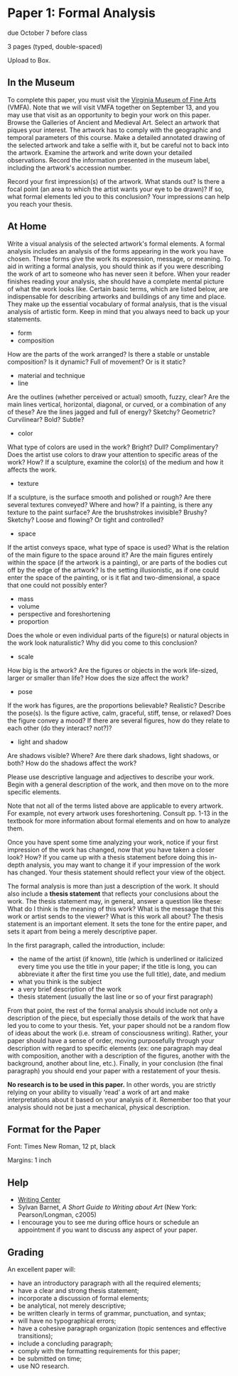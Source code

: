 # Paper 1: Formal Analysis
due October 7 before class

3 pages (typed, double-spaced)

Upload to Box.

## In the Museum
To complete this paper, you must visit the [Virginia Museum of Fine Arts](https://www.vmfa.museum/) (VMFA). Note that we will visit VMFA together on September 13, and you may use that visit as an opportunity to begin your work on this paper. Browse the Galleries of Ancient and Medieval Art. Select an artwork that piques your interest. The artwork has to comply with the geographic and temporal parameters of this course. Make a detailed annotated drawing of the selected artwork and take a selfie with it, but be careful not to back into the artwork. Examine the artwork and write down your detailed observations. Record the information presented in the museum label, including the artwork's accession number.

Record your first impression(s) of the artwork. What stands out? Is there a focal point (an area to which the artist wants your eye to be drawn)? If so, what formal elements led you to this conclusion? Your impressions can help you reach your thesis.

## At Home
Write a visual analysis of the selected artwork's formal elements. A formal analysis includes an analysis of the forms appearing in the work you have chosen. These forms give the work its expression, message, or meaning. To aid in writing a formal analysis, you should think as if you were describing the work of art to someone who has never seen it before. When your reader finishes reading your analysis, she should have a complete mental picture of what the work looks like. Certain basic terms, which are listed below, are indispensable for describing artworks and buildings of any time and place. They make up the essential vocabulary of formal analysis, that is the visual analysis of artistic form. Keep in mind that you always need to back up your statements.
* form
* composition

How are the parts of the work arranged? Is there a stable or unstable composition? Is it dynamic? Full of movement? Or is it static?
* material and technique
* line

Are the outlines (whether perceived or actual) smooth, fuzzy, clear? Are the main lines vertical, horizontal, diagonal, or curved, or a combination of any of these? Are the lines jagged and full of energy? Sketchy? Geometric? Curvilinear? Bold? Subtle?
* color

What type of colors are used in the work? Bright? Dull? Complimentary? Does the artist use colors to draw your attention to specific areas of the work? How? If a sculpture, examine the color(s) of the medium and how it affects the work.
* texture

If a sculpture, is the surface smooth and polished or rough? Are there several textures conveyed? Where and how? If a painting, is there any texture to the paint surface? Are the brushstrokes invisible? Brushy? Sketchy? Loose and flowing? Or tight and controlled?
* space

If the artist conveys space, what type of space is used? What is the relation of the main figure to the space around it? Are the main figures entirely within the space (if the artwork is a painting), or are parts of the bodies cut off by the edge of the artwork? Is the setting illusionistic, as if one could enter the space of the painting, or is it flat and two-dimensional, a space that one could not possibly enter?
* mass
* volume
* perspective and foreshortening
* proportion

Does the whole or even individual parts of the figure(s) or natural objects in the work look naturalistic? Why did you come to this conclusion?
* scale

How big is the artwork? Are the figures or objects in the work life-sized, larger or smaller than life? How does the size affect the work?
* pose

If the work has figures, are the proportions believable? Realistic? Describe the pose(s). Is the figure active, calm, graceful, stiff, tense, or relaxed? Does the figure convey a mood? If there are several figures, how do they relate to each other (do they interact? not?)?
* light and shadow

Are shadows visible? Where? Are there dark shadows, light shadows, or both? How do the shadows affect the work?

Please use descriptive language and adjectives to describe your work. Begin with a general description of the work, and then move on to the more specific elements.

Note that not all of the terms listed above are applicable to every artwork. For example, not every artwork uses foreshortening. Consult pp. 1-13 in the textbook for more information about formal elements and on how to analyze them.

Once you have spent some time analyzing your work, notice if your first impression of the work has changed, now that you have taken a closer look? How? If you came up with a thesis statement before doing this in-depth analysis, you may want to change it if your impression of the work has changed. Your thesis statement should reflect your view of the object.

The formal analysis is more than just a description of the work. It should also include a **thesis statement** that reflects your conclusions about the work.  The thesis statement may, in general, answer a question like these:  What do I think is the meaning of this work? What is the message that this work or artist sends to the viewer? What is this work all about? The thesis statement is an important element. It sets the tone for the entire paper, and sets it apart from being a merely descriptive paper.

In the first paragraph, called the introduction, include:
* the name of the artist (if known), title (which is underlined or italicized every time you use the title in your paper; if the title is long, you can abbreviate it after the first time you use the full title), date, and medium
* what you think is the subject
* a very brief description of the work
* thesis statement (usually the last line or so of your first paragraph)

From that point, the rest of the formal analysis should include not only a description of the piece, but especially those details of the work that have led you to come to your thesis. Yet, your paper should not be a random flow of ideas about the work (i.e. stream of consciousness writing). Rather, your paper should have a sense of order, moving purposefully through your description with regard to specific elements (ex: one paragraph may deal with composition, another with a description of the figures, another with the background, another about line, etc.). Finally, in your conclusion (the final paragraph) you should end your paper with a restatement of your thesis.

**No research is to be used in this paper.** In other words, you are strictly relying on your ability to visually ‘read’ a work of art and make interpretations about it based on your analysis of it. Remember too that your analysis should not be just a mechanical, physical description.

## Format for the Paper
Font: Times New Roman, 12 pt, black

Margins: 1 inch

## Help
* [Writing Center](https://writing.richmond.edu/)
* Sylvan Barnet, _A Short Guide to Writing about Art_ (New York: Pearson/Longman, c2005)
* I encourage you to see me during office hours or schedule an appointment if you want to discuss any aspect of your paper. 

## Grading
An excellent paper will:
* have an introductory paragraph with all the required elements;
* have a clear and strong thesis statement;
* incorporate a discussion of formal elements;
* be analytical, not merely descriptive;
* be written clearly in terms of grammar, punctuation, and syntax;
* will have no typographical errors;
* have a cohesive paragraph organization (topic sentences and effective transitions);
* include a concluding paragraph;
* comply with the formatting requirements for this paper;
* be submitted on time;
* use NO research.
